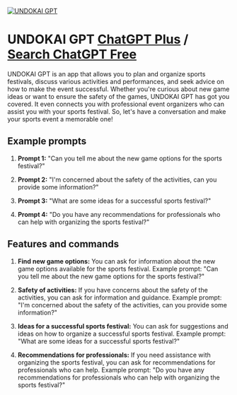 
[![UNDOKAI GPT](https://files.oaiusercontent.com/file-THRqtLmHxdLxzUrrmqFSLDNQ?se=2123-10-17T04%3A48%3A56Z&sp=r&sv=2021-08-06&sr=b&rscc=max-age%3D31536000%2C%20immutable&rscd=attachment%3B%20filename%3DDSC09719.JPG&sig=CzGMx3t/%2BJgWcEK9LTtrNOmRrRPdRRf3Tm7SuVSZrrM%3D)](https://chat.openai.com/g/g-p3vU95B4F-undokai-gpt)

# UNDOKAI GPT [ChatGPT Plus](https://chat.openai.com/g/g-p3vU95B4F-undokai-gpt) / [Search ChatGPT Free](https://gptcall.net/index.html#/?search=UNDOKAI%20GPT)

UNDOKAI GPT is an app that allows you to plan and organize sports festivals, discuss various activities and performances, and seek advice on how to make the event successful. Whether you're curious about new game ideas or want to ensure the safety of the games, UNDOKAI GPT has got you covered. It even connects you with professional event organizers who can assist you with your sports festival. So, let's have a conversation and make your sports event a memorable one!

## Example prompts

1. **Prompt 1:** "Can you tell me about the new game options for the sports festival?"

2. **Prompt 2:** "I'm concerned about the safety of the activities, can you provide some information?"

3. **Prompt 3:** "What are some ideas for a successful sports festival?"

4. **Prompt 4:** "Do you have any recommendations for professionals who can help with organizing the sports festival?"

## Features and commands

1. **Find new game options:** You can ask for information about the new game options available for the sports festival. Example prompt: "Can you tell me about the new game options for the sports festival?"

2. **Safety of activities:** If you have concerns about the safety of the activities, you can ask for information and guidance. Example prompt: "I'm concerned about the safety of the activities, can you provide some information?"

3. **Ideas for a successful sports festival:** You can ask for suggestions and ideas on how to organize a successful sports festival. Example prompt: "What are some ideas for a successful sports festival?"

4. **Recommendations for professionals:** If you need assistance with organizing the sports festival, you can ask for recommendations for professionals who can help. Example prompt: "Do you have any recommendations for professionals who can help with organizing the sports festival?"


